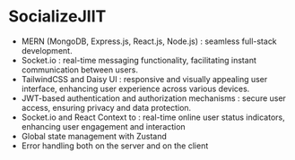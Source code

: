 # SocializeJIIT
- MERN (MongoDB, Express.js, React.js, Node.js) : seamless full-stack development.	
- Socket.io : real-time messaging functionality, facilitating instant communication between users.
- TailwindCSS and Daisy UI : responsive and visually appealing user interface, enhancing user experience across various devices.
- JWT-based authentication and authorization mechanisms : secure user access, ensuring privacy and data protection.
- Socket.io and React Context to : real-time online user status indicators, enhancing user engagement and interaction
- Global state management with Zustand
- Error handling both on the server and on the client
